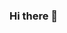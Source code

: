 ### Hi there 👋

<!--
**SergioBalca/SergioBalca** is a ✨ _special_ ✨ repository because its `README.md` (this file) appears on your GitHub profile.

Here are some ideas to get you started:

- 🔭 I’m Sergio Balcázar Restrepo. 
  I'm a Hello, I'm Sergio Balcázar, a self-taught/boot camper Jr. developer and electrical engineer
- 🌱 I’m currently learning ...
- 👯 I’m looking to collaborate on ...
- 🤔 I’m looking for help with ...
- 💬 Ask me about ...
- 📫 How to reach me: ...
- 😄 Pronouns: ...
- ⚡ Fun fact: ...
-->
